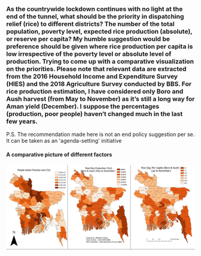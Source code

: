 ### As the countrywide lockdown continues with no light at the end of the tunnel, what should be the priority in dispatching relief (rice) to different districts? The number of the total population, poverty level, expected rice production (absolute), or reserve per capita? My humble suggestion would be preference should be given where rice production per capita is low irrespective of the poverty level or absolute level of production. Trying to come up with a comparative visualization on the priorities. Please note that relevant data are extracted from the 2016 Household Income and Expenditure Survey (HIES) and the 2018 Agriculture Survey conducted by BBS. For rice production estimation, I have considered only Boro and Aush harvest (from May to November) as it’s still a long way for Aman yield (December). I suppose the percentages (production, poor people) haven’t changed much in the last few years.
P.S. The recommendation made here is not an end policy suggestion per se. It can be taken as an 'agenda-setting' initiative
####                                  A comparative picture of different factors
![](relief.jpg)
